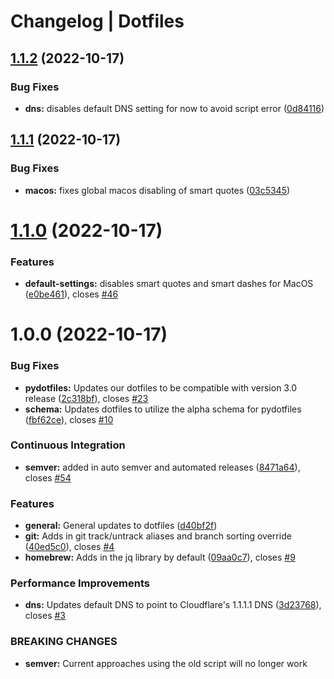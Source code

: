 # Changelog | Dotfiles

## [1.1.2](https://github.com/JasonYao/dotfiles/compare/v1.1.1...v1.1.2) (2022-10-17)


### Bug Fixes

* **dns:** disables default DNS setting for now to avoid script error ([0d84116](https://github.com/JasonYao/dotfiles/commit/0d84116859adf53d3bf3477117ef442825192629))

## [1.1.1](https://github.com/JasonYao/dotfiles/compare/v1.1.0...v1.1.1) (2022-10-17)


### Bug Fixes

* **macos:** fixes global macos disabling of smart quotes ([03c5345](https://github.com/JasonYao/dotfiles/commit/03c5345d91043339657ee634e9be7a43f275f88f))

# [1.1.0](https://github.com/JasonYao/dotfiles/compare/v1.0.0...v1.1.0) (2022-10-17)


### Features

* **default-settings:** disables smart quotes and smart dashes for MacOS ([e0be461](https://github.com/JasonYao/dotfiles/commit/e0be4614152f6bbf94d5ed85c437097ae5426603)), closes [#46](https://github.com/JasonYao/dotfiles/issues/46)

# 1.0.0 (2022-10-17)


### Bug Fixes

* **pydotfiles:** Updates our dotfiles to be compatible with version 3.0 release ([2c318bf](https://github.com/JasonYao/dotfiles/commit/2c318bf83219d58f72f6abacfb43452eb9f2964a)), closes [#23](https://github.com/JasonYao/dotfiles/issues/23)
* **schema:** Updates dotfiles to utilize the alpha schema for pydotfiles ([fbf62ce](https://github.com/JasonYao/dotfiles/commit/fbf62ce4dfbe218b25cdeb4adf0aa8a06381b7ea)), closes [#10](https://github.com/JasonYao/dotfiles/issues/10)


### Continuous Integration

* **semver:** added in auto semver and automated releases ([8471a64](https://github.com/JasonYao/dotfiles/commit/8471a64a979907336a613612a925323ac9800836)), closes [#54](https://github.com/JasonYao/dotfiles/issues/54)


### Features

* **general:** General updates to dotfiles ([d40bf2f](https://github.com/JasonYao/dotfiles/commit/d40bf2f9de5ecc5eaffd3d9abeb57c9e98707d53))
* **git:** Adds in git track/untrack aliases and branch sorting override ([40ed5c0](https://github.com/JasonYao/dotfiles/commit/40ed5c0495131e897598ae965cc874a80e0d1369)), closes [#4](https://github.com/JasonYao/dotfiles/issues/4)
* **homebrew:** Adds in the jq library by default ([09aa0c7](https://github.com/JasonYao/dotfiles/commit/09aa0c715d15ccb41f62cc452ba37a4b64b0f7ad)), closes [#9](https://github.com/JasonYao/dotfiles/issues/9)


### Performance Improvements

* **dns:** Updates default DNS to point to Cloudflare's 1.1.1.1 DNS ([3d23768](https://github.com/JasonYao/dotfiles/commit/3d237687d65d4ce606fd530e1af5a25c8bd7c4ef)), closes [#3](https://github.com/JasonYao/dotfiles/issues/3)


### BREAKING CHANGES

* **semver:** Current approaches using the old script will no longer work
